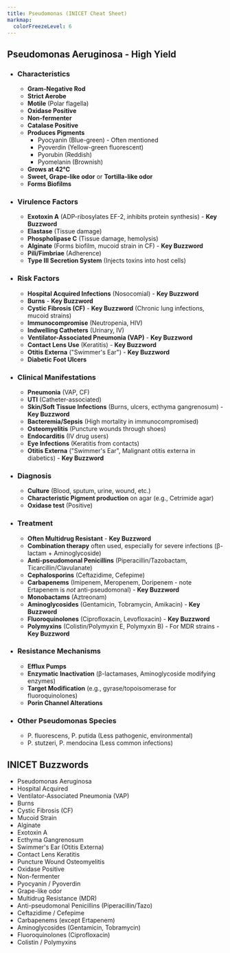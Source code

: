 ```yaml
---
title: Pseudomonas (INICET Cheat Sheet)
markmap:
  colorFreezeLevel: 6
---
```


## Pseudomonas Aeruginosa - High Yield
- ### Characteristics
  - **Gram-Negative Rod**
  - **Strict Aerobe**
  - **Motile** (Polar flagella)
  - **Oxidase Positive**
  - **Non-fermenter**
  - **Catalase Positive**
  - **Produces Pigments**
    - Pyocyanin (Blue-green) - Often mentioned
    - Pyoverdin (Yellow-green fluorescent)
    - Pyorubin (Reddish)
    - Pyomelanin (Brownish)
  - **Grows at 42°C**
  - **Sweet, Grape-like odor** or **Tortilla-like odor**
  - **Forms Biofilms**
- ### Virulence Factors
  - **Exotoxin A** (ADP-ribosylates EF-2, inhibits protein synthesis) - **Key Buzzword**
  - **Elastase** (Tissue damage)
  - **Phospholipase C** (Tissue damage, hemolysis)
  - **Alginate** (Forms biofilm, mucoid strain in CF) - **Key Buzzword**
  - **Pili/Fimbriae** (Adherence)
  - **Type III Secretion System** (Injects toxins into host cells)
- ### Risk Factors
  - **Hospital Acquired Infections** (Nosocomial) - **Key Buzzword**
  - **Burns** - **Key Buzzword**
  - **Cystic Fibrosis (CF)** - **Key Buzzword** (Chronic lung infections, mucoid strains)
  - **Immunocompromise** (Neutropenia, HIV)
  - **Indwelling Catheters** (Urinary, IV)
  - **Ventilator-Associated Pneumonia (VAP)** - **Key Buzzword**
  - **Contact Lens Use** (Keratitis) - **Key Buzzword**
  - **Otitis Externa** ("Swimmer's Ear") - **Key Buzzword**
  - **Diabetic Foot Ulcers**
- ### Clinical Manifestations
  - **Pneumonia** (VAP, CF)
  - **UTI** (Catheter-associated)
  - **Skin/Soft Tissue Infections** (Burns, ulcers, ecthyma gangrenosum) - **Key Buzzword**
  - **Bacteremia/Sepsis** (High mortality in immunocompromised)
  - **Osteomyelitis** (Puncture wounds through shoes)
  - **Endocarditis** (IV drug users)
  - **Eye Infections** (Keratitis from contacts)
  - **Otitis Externa** ("Swimmer's Ear", Malignant otitis externa in diabetics) - **Key Buzzword**
- ### Diagnosis
  - **Culture** (Blood, sputum, urine, wound, etc.)
  - **Characteristic Pigment production** on agar (e.g., Cetrimide agar)
  - **Oxidase test** (Positive)
- ### Treatment
  - **Often Multidrug Resistant** - **Key Buzzword**
  - **Combination therapy** often used, especially for severe infections (β-lactam + Aminoglycoside)
  - **Anti-pseudomonal Penicillins** (Piperacillin/Tazobactam, Ticarcillin/Clavulanate)
  - **Cephalosporins** (Ceftazidime, Cefepime)
  - **Carbapenems** (Imipenem, Meropenem, Doripenem - note Ertapenem is *not* anti-pseudomonal) - **Key Buzzword**
  - **Monobactams** (Aztreonam)
  - **Aminoglycosides** (Gentamicin, Tobramycin, Amikacin) - **Key Buzzword**
  - **Fluoroquinolones** (Ciprofloxacin, Levofloxacin) - **Key Buzzword**
  - **Polymyxins** (Colistin/Polymyxin E, Polymyxin B) - For MDR strains - **Key Buzzword**
- ### Resistance Mechanisms
  - **Efflux Pumps**
  - **Enzymatic Inactivation** (β-lactamases, Aminoglycoside modifying enzymes)
  - **Target Modification** (e.g., gyrase/topoisomerase for fluoroquinolones)
  - **Porin Channel Alterations**
- ### Other Pseudomonas Species
  - P. fluorescens, P. putida (Less pathogenic, environmental)
  - P. stutzeri, P. mendocina (Less common infections)

## INICET Buzzwords
- Pseudomonas Aeruginosa
- Hospital Acquired
- Ventilator-Associated Pneumonia (VAP)
- Burns
- Cystic Fibrosis (CF)
- Mucoid Strain
- Alginate
- Exotoxin A
- Ecthyma Gangrenosum
- Swimmer's Ear (Otitis Externa)
- Contact Lens Keratitis
- Puncture Wound Osteomyelitis
- Oxidase Positive
- Non-fermenter
- Pyocyanin / Pyoverdin
- Grape-like odor
- Multidrug Resistance (MDR)
- Anti-pseudomonal Penicillins (Piperacillin/Tazo)
- Ceftazidime / Cefepime
- Carbapenems (except Ertapenem)
- Aminoglycosides (Gentamicin, Tobramycin)
- Fluoroquinolones (Ciprofloxacin)
- Colistin / Polymyxins

